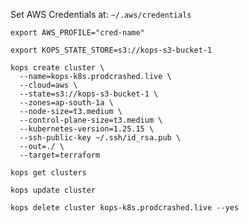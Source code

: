 
Set AWS Credentials at: `~/.aws/credentials`
```
export AWS_PROFILE="cred-name"
```

```
export KOPS_STATE_STORE=s3://kops-s3-bucket-1
```

```
kops create cluster \
  --name=kops-k8s.prodcrashed.live \
  --cloud=aws \
  --state=s3://kops-s3-bucket-1 \
  --zones=ap-south-1a \
  --node-size=t3.medium \
  --control-plane-size=t3.medium \
  --kubernetes-version=1.25.15 \
  --ssh-public-key ~/.ssh/id_rsa.pub \
  --out=./ \
  --target=terraform
```

```
kops get clusters
```


```
kops update cluster
```

```
kops delete cluster kops-k8s.prodcrashed.live --yes
```
